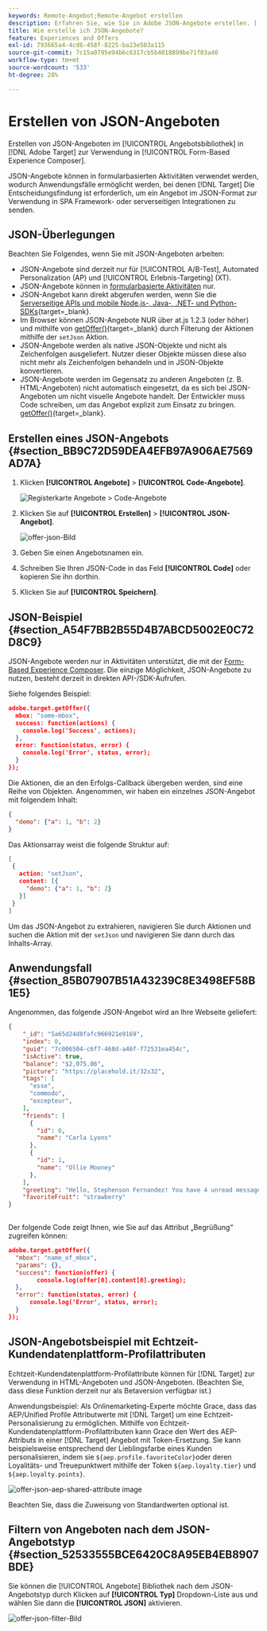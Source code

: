 ```yaml
---
keywords: Remote-Angebot;Remote-Angebot erstellen
description: Erfahren Sie, wie Sie in Adobe JSON-Angebote erstellen. [!DNL Target] zur Verwendung im formularbasierten Experience Composer.
title: Wie erstelle ich JSON-Angebote?
feature: Experiences and Offers
exl-id: 793665a4-4cd6-458f-8225-ba23e503a115
source-git-commit: 7c15a0795e94b6c6317cb5b4018899be71f03a40
workflow-type: tm+mt
source-wordcount: '533'
ht-degree: 28%

---
```


# Erstellen von JSON-Angeboten

Erstellen von JSON-Angeboten im [!UICONTROL Angebotsbibliothek] in [!DNL Adobe Target] zur Verwendung in [!UICONTROL Form-Based Experience Composer].

JSON-Angebote können in formularbasierten Aktivitäten verwendet werden, wodurch Anwendungsfälle ermöglicht werden, bei denen [!DNL Target] Die Entscheidungsfindung ist erforderlich, um ein Angebot im JSON-Format zur Verwendung in SPA Framework- oder serverseitigen Integrationen zu senden.

## JSON-Überlegungen

Beachten Sie Folgendes, wenn Sie mit JSON-Angeboten arbeiten:

* JSON-Angebote sind derzeit nur für [!UICONTROL A/B-Test], Automated Personalization (AP) und [!UICONTROL Erlebnis-Targeting] (XT).
* JSON-Angebote können in [formularbasierte Aktivitäten](/help/main/c-experiences/form-experience-composer.md) nur.
* JSON-Angebot kann direkt abgerufen werden, wenn Sie die [Serverseitige APIs und mobile Node.js-, Java-, .NET- und Python-SDKs](https://experienceleague.corp.adobe.com/docs/target-dev/developer/server-side/server-side-overview.html){target=_blank}.
* Im Browser können JSON-Angebote NUR über at.js 1.2.3 (oder höher) und mithilfe von [getOffer()](https://experienceleague.corp.adobe.com/docs/target-dev/developer/client-side/at-js-implementation/functions-overview/adobe-target-getoffer.html){target=_blank} durch Filterung der Aktionen mithilfe der `setJson` Aktion.
* JSON-Angebote werden als native JSON-Objekte und nicht als Zeichenfolgen ausgeliefert. Nutzer dieser Objekte müssen diese also nicht mehr als Zeichenfolgen behandeln und in JSON-Objekte konvertieren.
* JSON-Angebote werden im Gegensatz zu anderen Angeboten (z. B. HTML-Angeboten) nicht automatisch eingesetzt, da es sich bei JSON-Angeboten um nicht visuelle Angebote handelt. Der Entwickler muss Code schreiben, um das Angebot explizit zum Einsatz zu bringen.  [getOffer()](https://experienceleague.corp.adobe.com/docs/target-dev/developer/client-side/at-js-implementation/functions-overview/adobe-target-getoffer.html){target=_blank}.

## Erstellen eines JSON-Angebots {#section_BB9C72D59DEA4EFB97A906AE7569AD7A}

1. Klicken **[!UICONTROL Angebote]** > **[!UICONTROL Code-Angebote]**.

   ![Registerkarte Angebote > Code-Angebote](/help/main/c-experiences/c-manage-content/assets/code-offers-tab.png)

1. Klicken Sie auf **[!UICONTROL Erstellen]** > **[!UICONTROL JSON-Angebot]**.

   ![offer-json-Bild](assets/offer-json.png)

1. Geben Sie einen Angebotsnamen ein.
1. Schreiben Sie Ihren JSON-Code in das Feld **[!UICONTROL Code]** oder kopieren Sie ihn dorthin.
1. Klicken Sie auf **[!UICONTROL Speichern]**.

## JSON-Beispiel {#section_A54F7BB2B55D4B7ABCD5002E0C72D8C9}

JSON-Angebote werden nur in Aktivitäten unterstützt, die mit der [Form-Based Experience Composer](/help/main/c-experiences/form-experience-composer.md). Die einzige Möglichkeit, JSON-Angebote zu nutzen, besteht derzeit in direkten API-/SDK-Aufrufen.

Siehe folgendes Beispiel:

```json
adobe.target.getOffer({ 
  mbox: "some-mbox", 
  success: function(actions) { 
    console.log('Success', actions); 
  }, 
  error: function(status, error) { 
    console.log('Error', status, error); 
  } 
});
```

Die Aktionen, die an den Erfolgs-Callback übergeben werden, sind eine Reihe von Objekten. Angenommen, wir haben ein einzelnes JSON-Angebot mit folgendem Inhalt:

```json
{ 
  "demo": {"a": 1, "b": 2} 
}
```

Das Aktionsarray weist die folgende Struktur auf:

```json
[ 
 { 
   action: "setJson", 
   content: [{ 
     "demo": {"a": 1, "b": 2} 
   }] 
 }  
]
```

Um das JSON-Angebot zu extrahieren, navigieren Sie durch Aktionen und suchen die Aktion mit der `setJson` und navigieren Sie dann durch das Inhalts-Array.

## Anwendungsfall {#section_85B07907B51A43239C8E3498EF58B1E5}

Angenommen, das folgende JSON-Angebot wird an Ihre Webseite geliefert:

```json
{ 
    "_id": "5a65d24d8fafc966921e9169", 
    "index": 0, 
    "guid": "7c006504-c6f7-468d-a46f-f72531ea454c", 
    "isActive": true, 
    "balance": "$2,075.06", 
    "picture": "https://placehold.it/32x32", 
    "tags": [ 
      "esse", 
      "commodo", 
      "excepteur", 
    ], 
    "friends": [ 
      { 
        "id": 0, 
        "name": "Carla Lyons" 
      }, 
      { 
        "id": 1, 
        "name": "Ollie Mooney" 
      }, 
    ], 
    "greeting": "Hello, Stephenson Fernandez! You have 4 unread messages.", 
    "favoriteFruit": "strawberry" 
} 
  
```

Der folgende Code zeigt Ihnen, wie Sie auf das Attribut „Begrüßung“ zugreifen können:

```json
adobe.target.getOffer({   
  "mbox": "name_of_mbox", 
  "params": {}, 
  "success": function(offer) {           
        console.log(offer[0].content[0].greeting); 
  },   
  "error": function(status, error) {           
      console.log('Error', status, error); 
  } 
});
```

## JSON-Angebotsbeispiel mit Echtzeit-Kundendatenplattform-Profilattributen

Echtzeit-Kundendatenplattform-Profilattribute können für [!DNL Target] zur Verwendung in HTML-Angeboten und JSON-Angeboten. (Beachten Sie, dass diese Funktion derzeit nur als Betaversion verfügbar ist.)

Anwendungsbeispiel: Als Onlinemarketing-Experte möchte Grace, dass das AEP/Unified Profile Attributwerte mit [!DNL Target] um eine Echtzeit-Personalisierung zu ermöglichen. Mithilfe von Echtzeit-Kundendatenplattform-Profilattributen kann Grace den Wert des AEP-Attributs in einer [!DNL Target] Angebot mit Token-Ersetzung. Sie kann beispielsweise entsprechend der Lieblingsfarbe eines Kunden personalisieren, indem sie `${aep.profile.favoriteColor}`oder deren Loyalitäts- und Treuepunktwert mithilfe der Token `${aep.loyalty.tier}` und `${aep.loyalty.points}`.

![offer-json-aep-shared-attribute image](assets/offer-json-aep-shared-attribute.png)

Beachten Sie, dass die Zuweisung von Standardwerten optional ist.

## Filtern von Angeboten nach dem JSON-Angebotstyp {#section_52533555BCE6420C8A95EB4EB8907BDE}

Sie können die [!UICONTROL Angebote] Bibliothek nach dem JSON-Angebotstyp durch Klicken auf **[!UICONTROL Typ]** Dropdown-Liste aus und wählen Sie dann die **[!UICONTROL JSON]** aktivieren.

![offer-json-filter-Bild](assets/offer-json-filter.png)
